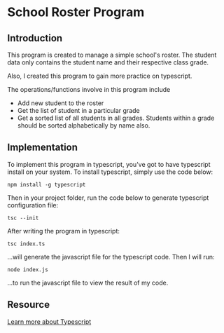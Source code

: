 # School Roster Program

## Introduction

This program is created to manage a simple school's roster. The student data only contains the student name and their respective class grade.

Also, I created this program to gain more practice on typescript.

The operations/functions involve in this program include

- Add new student to the roster
- Get the list of student in a particular grade
- Get a sorted list of all students in all grades. Students within a grade should be sorted alphabetically by name also.

## Implementation

To implement this program in typescript, you've got to have typescript install on your system. To install typescript, simply use the code below:

```shell
npm install -g typescript
```

Then in your project folder, run the code below to generate typescript configuration file:

```shell
tsc --init
```

After writing the program in typescript:

```shell
tsc index.ts
```

...will generate the javascript file for the typescript code. Then I will run:

```shell
node index.js
```

...to run the javascript file to view the result of my code.

## Resource

[Learn more about Typescript](https://www.typescriptlang.org/docs/handbook/intro.html)
